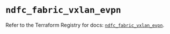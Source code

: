 # `ndfc_fabric_vxlan_evpn`

Refer to the Terraform Registry for docs: [`ndfc_fabric_vxlan_evpn`](https://registry.terraform.io/providers/ciscodevnet/ndfc/0.2.0/docs/resources/fabric_vxlan_evpn).
